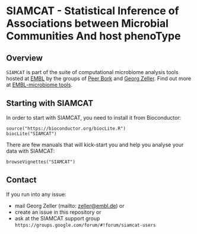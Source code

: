 # SIAMCAT - Statistical Inference of Associations between Microbial Communities And host phenoType

## Overview
`SIAMCAT` is part of the suite of computational microbiome analysis tools
hosted at [EMBL](https://www.embl.org) by the groups of
[Peer Bork](https://www.embl.de/research/units/scb/bork/index.html) and
[Georg Zeller](https://www.embl.de/research/units/scb/zeller/index.html). Find
out more at [EMBL-microbiome tools](http://microbiome-tools.embl.de/).

## Starting with SIAMCAT
In order to start with SIAMCAT, you need to install it from Bioconductor:
```
source("https://bioconductor.org/biocLite.R")
biocLite("SIAMCAT")
```

There are few manuals that will kick-start you and help you analyse your data with SIAMCAT:
```
browseVignettes("SIAMCAT")
```

## Contact 

If you run into any issue:
- mail Georg Zeller (mailto: zeller@embl.de)
or
- create an issue in this repository
or
- ask at the SIAMCAT support group `https://groups.google.com/forum/#!forum/siamcat-users`
